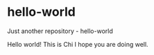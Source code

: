 # hello-world
Just another repository - hello-world

Hello world!  This is Chi
I hope you are doing well. 
